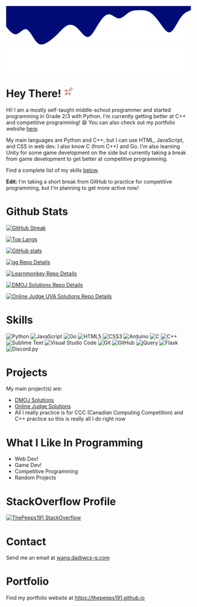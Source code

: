 <img src="waves.svg" alt="Waves">
<!---![Header](header.png)--->

<!---![Programming Joke](https://readme-jokes.vercel.app/api?hideBorder&theme=cobalt&qColor=%23944bcc&aColor=%23bbdb51)--->

<img src="name.svg" alt="Danny Wang">

<h1>Hey There! <img src="rocket.svg" alt="Rocket" style="height:1em;width:1em;"></h1>
<!---<img src="https://media.giphy.com/media/12oufCB0MyZ1Go/giphy.gif" width="50"></h1>--->

Hi! I am a mostly self-taught middle-school programmer and started programming in Grade 2/3 with Python. I'm currently getting better at C++ and competitive programming! 😄 You can also check out my portfolio website <a href="https://thepeeps191.github.io">here</a>.

My main languages are Python and C++, but I can use HTML, JavaScript, and CSS in web dev. I also know C (from C++) and Go. I'm also learning Unity for some game development on the side but currently taking a break from game development to get better at competitive programming.

Find a complete list of my skills <a href="#skills">below</a>.

<b>Edit: </b>I'm taking a short break from GitHub to practice for competitive programming, but I'm planning to get more active now!

<!---<img alt="MONKEY" src="https://img.shields.io/badge/🐒🐒🐒🐒MONKEY!!!!!!!!-brown.svg?style=for-the-badge" /> <img alt="MONKEY" src="https://img.shields.io/badge/🐒🐒🐒🐒MONKEY!!!!!!!!-brown.svg?style=for-the-badge" /> <img alt="MONKEY" src="https://img.shields.io/badge/🐒🐒🐒🐒MONKEY!!!!!!!!-brown.svg?style=for-the-badge" /> <img alt="MONKEY" src="https://img.shields.io/badge/🐒🐒🐒🐒MONKEY!!!!!!!!-brown.svg?style=for-the-badge" /> <img alt="MONKEY" src="https://img.shields.io/badge/🐒🐒🐒🐒MONKEY!!!!!!!!-brown.svg?style=for-the-badge" /> <img alt="MONKEY" src="https://img.shields.io/badge/🐒🐒🐒🐒MONKEY!!!!!!!!-brown.svg?style=for-the-badge" /> <img alt="MONKEY" src="https://img.shields.io/badge/🐒🐒🐒🐒MONKEY!!!!!!!!-brown.svg?style=for-the-badge" /> <img alt="MONKEY" src="https://img.shields.io/badge/🐒🐒🐒🐒MONKEY!!!!!!!!-brown.svg?style=for-the-badge" /> <img alt="MONKEY" src="https://img.shields.io/badge/🐒🐒🐒🐒MONKEY!!!!!!!!-brown.svg?style=for-the-badge" /> <img alt="MONKEY" src="https://img.shields.io/badge/🐒🐒🐒🐒MONKEY!!!!!!!!-brown.svg?style=for-the-badge" />--->

# Github Stats
[![GitHub Streak](http://github-readme-streak-stats.herokuapp.com?user=ThePeeps191&theme=nightowl&date_format=M%20j%5B%2C%20Y%5D)](https://git.io/streak-stats)

[![Top Langs](https://github-readme-stats.vercel.app/api/top-langs/?username=ThePeeps191&theme=nightowl&langs_count=10)](https://github.com/anuraghazra/github-readme-stats)

[![GitHub stats](https://github-readme-stats.vercel.app/api?username=ThePeeps191&theme=nightowl&show_icons=true)](https://github.com/anuraghazra/github-readme-stats)

[![gg Repo Details](https://github-readme-stats.vercel.app/api/pin/?username=ThePeeps191&repo=gg&theme=nightowl)](https://github.com/ThePeeps191/gg)

[![Learnmonkey Repo Details](https://github-readme-stats.vercel.app/api/pin/?username=learnmonkey&repo=learnmonkey.github.io&theme=nightowl)](https://github.com/learnmonkey/learnmonkey.github.io)

[![DMOJ Solutions Repo Details](https://github-readme-stats.vercel.app/api/pin/?username=ThePeeps191&repo=dmoj-solutions&theme=nightowl)](https://github.com/ThePeeps191/dmoj-solutions)

[![Online Judge UVA Solutions Repo Details](https://github-readme-stats.vercel.app/api/pin/?username=ThePeeps191&repo=online-judge-solutions&theme=nightowl)](https://github.com/ThePeeps191/online-judge-solutions)

# Skills

<!---<img alt="MONKEY" src="https://img.shields.io/badge/🐒🐒🐒🐒MONKEY!!!!!!!!-brown.svg?style=for-the-badge" />--->
<img alt="Python" src="https://img.shields.io/badge/python-%2314354C.svg?style=for-the-badge&logo=python&logoColor=white" /> <img alt="JavaScript" src="https://img.shields.io/badge/javascript-%23323330.svg?style=for-the-badge&logo=javascript&logoColor=%23F7DF1E" /> <img alt="Go" src="https://img.shields.io/badge/go-%2314354C.svg?style=for-the-badge&logo=go&logoColor=white" /> <img alt="HTML5" src="https://img.shields.io/badge/html5-%23E34F26.svg?style=for-the-badge&logo=html5&logoColor=white" /> <img alt="CSS3" src="https://img.shields.io/badge/css3-%231572B6.svg?style=for-the-badge&logo=css3&logoColor=white" /> <img alt="Arduino" src="https://img.shields.io/badge/-Arduino-00979D?style=for-the-badge&logo=Arduino&logoColor=white" /> <img alt="C" src="https://img.shields.io/badge/c-%2335495e.svg?style=for-the-badge&logo=c&logoColor=white" /> <img alt="C++" src="https://img.shields.io/badge/c%2B%2B-%2335495e.svg?style=for-the-badge&logo=c%2B%2B&logoColor=white" /> <img alt="Sublime Text" src="https://img.shields.io/badge/sublime%20text-%23EE4C2C.svg?style=for-the-badge&logo=sublime-text&logoColor=white" /> <img alt="Visual Studio Code" src="https://img.shields.io/badge/Visual%20Studio%20Code-0078d7.svg?style=for-the-badge&logo=visual-studio-code&logoColor=white" /> <img alt="Git" src="https://img.shields.io/badge/git-%23F05033.svg?style=for-the-badge&logo=git&logoColor=white" /> <img alt="GitHub" src="https://img.shields.io/badge/github-%23F05033.svg?style=for-the-badge&logo=github&logoColor=white"> <img alt="jQuery" src="https://img.shields.io/badge/jquery-%2335495e.svg?style=for-the-badge&logo=jquery&logoColor=white" /> <img alt="Flask" src="https://img.shields.io/badge/flask-darkgreen.svg?style=for-the-badge&logo=flask&logoColor=white" /> <img alt="Discord.py" src="https://img.shields.io/badge/discord.py-blue.svg?style=for-the-badge&logo=discord&logoColor=white" /> 
<!---img alt="Watching Youtube" src="https://img.shields.io/badge/watching%20youtube-red.svg?style=for-the-badge&logo=youtube&Color=white" /> <img alt="Why Is My Code Now Working???" src="https://img.shields.io/badge/why%20is%20my%20code%20not%20working-darkgreen.svg?style=for-the-badge&logo=stack-overflow&logoColor=white" /> <img alt="Ruby" src="https://img.shields.io/badge/ruby-darkred.svg?style=for-the-badge&logo=ruby&logoColor=white" />--->
# Projects

My main project(s) are:
<ul>
  <li><a href="https://github.com/ThePeeps191/dmoj-solutions" target="_blank">DMOJ Solutions</a></li>
  <li><a href="https://github.com/ThePeeps191/online-judge-solutions" target="_blank">Online Judge Solutions</a></li>
  <li>All I really practice is for CCC (Canadian Computing Competition) and C++ practice so this is really all I do right now</li>
</ul>

# What I Like In Programming
<ul>
  <li>Web Dev!</li>
  <li>Game Dev!</li>
  <li>Competitive Programming</li>
  <li>Random Projects</li>
</ul>

# StackOverflow Profile
[![ThePeeps191 StackOverflow](https://github-readme-stackoverflow.vercel.app/?userID=14615528&theme=dark)](https://stackoverflow.com/users/14615528/the-peeps191)

# Contact

Send me an email at <a href="mailto:wang.da@wcs-g.com">wang.da@wcs-g.com</a>

# Portfolio

Find my portfolio website at <a href="https://thepeeps191.github.io">https://thepeeps191.github.io</a>
